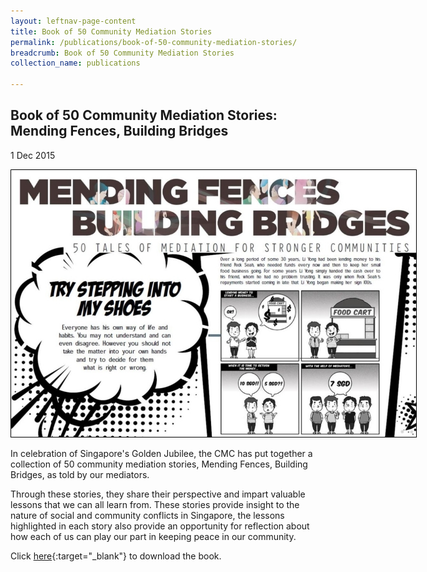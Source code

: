 ```yaml
---
layout: leftnav-page-content
title: Book of 50 Community Mediation Stories
permalink: /publications/book-of-50-community-mediation-stories/
breadcrumb: Book of 50 Community Mediation Stories
collection_name: publications

---
```


<style>
  .image {width: 800px;}
  .image img {max-width: 100%;}
</style>

Book of 50 Community Mediation Stories: Mending Fences, Building Bridges
---

1 Dec 2015

<div class="image"><img src="/images/1448512173351.jpg/"></div>

In celebration of Singapore's Golden Jubilee, the CMC has put together a collection of 50 community mediation stories, Mending Fences, Building Bridges, as told by our mediators.


Through these stories, they share their perspective and impart valuable lessons that we can all learn from. These stories provide insight to the nature of social and community conflicts in Singapore, the lessons highlighted in each story also provide an opportunity for reflection about how each of us can play our part in keeping peace in our community.


Click [here](/files/MendingFencesBuildingBridges.pdf/){:target="_blank"} to download the book.
